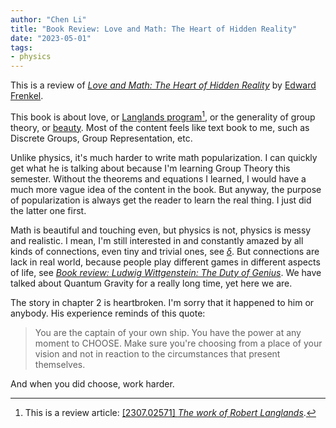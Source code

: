 ```yaml
---
author: "Chen Li"
title: "Book Review: Love and Math: The Heart of Hidden Reality"
date: "2023-05-01"
tags: 
- physics
---
```


This is a review of [_Love and Math: The Heart of Hidden Reality_](https://www.amazon.com/Love-Math-Heart-Hidden-Reality/dp/0465050743) by [Edward Frenkel](https://www.edwardfrenkel.com/).

This book is about love, or [Langlands program](https://en.wikipedia.org/wiki/Langlands_program)[^1], or the generality of group theory, or [beauty](https://chenlinear.github.io/posts/20230304-book-review-lost-in-math/). Most of the content feels like text book to me, such as Discrete Groups, Group Representation, etc.

Unlike physics, it's much harder to write math popularization. I can quickly get what he is talking about because I'm learning Group Theory this semester. Without the theorems and equations I learned, I would have a much more vague idea of the content in the book. But anyway, the purpose of popularization is always get the reader to learn the real thing. I just did the latter one first.

Math is beautiful and touching even, but physics is not, physics is messy and realistic. I mean, I'm still interested in and constantly amazed by all kinds of connections, even tiny and trivial ones, see [_δ_](https://chenlinear.github.io/posts/20230314-delta-function/). But connections are lack in real world, because people play different games in different aspects of life, see [_Book review: Ludwig Wittgenstein: The Duty of Genius_](https://chenlinear.github.io/posts/20230312-book-review-ludwig-wittgenstein-the-duty-of-genius/). We have talked about Quantum Gravity for a really long time, yet here we are.

The story in chapter 2 is heartbroken. I'm sorry that it happened to him or anybody. His experience reminds of this quote:

>You are the captain of your own ship. You have the power at any moment to CHOOSE. Make sure you're choosing from a place of your vision and not in reaction to the circumstances that present themselves.

And when you did choose, work harder.

[^1]: This is a review article: [[2307.02571] _The work of Robert Langlands_](https://arxiv.org/abs/2307.02571).